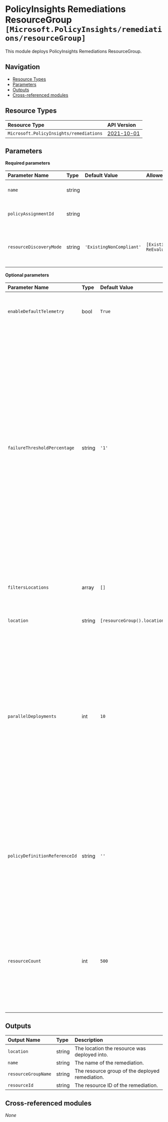 # PolicyInsights Remediations ResourceGroup `[Microsoft.PolicyInsights/remediations/resourceGroup]`

This module deploys PolicyInsights Remediations ResourceGroup.

## Navigation

- [Resource Types](#Resource-Types)
- [Parameters](#Parameters)
- [Outputs](#Outputs)
- [Cross-referenced modules](#Cross-referenced-modules)

## Resource Types

| Resource Type | API Version |
| :-- | :-- |
| `Microsoft.PolicyInsights/remediations` | [2021-10-01](https://docs.microsoft.com/en-us/azure/templates/Microsoft.PolicyInsights/2021-10-01/remediations) |

## Parameters

**Required parameters**

| Parameter Name | Type | Default Value | Allowed Values | Description |
| :-- | :-- | :-- | :-- | :-- |
| `name` | string |  |  | Specifies the name of the policy remediation. |
| `policyAssignmentId` | string |  |  | The resource ID of the policy assignment that should be remediated. |
| `resourceDiscoveryMode` | string | `'ExistingNonCompliant'` | `[ExistingNonCompliant, ReEvaluateCompliance]` | The way resources to remediate are discovered. Defaults to ExistingNonCompliant if not specified. |

**Optional parameters**

| Parameter Name | Type | Default Value | Description |
| :-- | :-- | :-- | :-- |
| `enableDefaultTelemetry` | bool | `True` | Enable telemetry via a Globally Unique Identifier (GUID). |
| `failureThresholdPercentage` | string | `'1'` | The remediation failure threshold settings. A number between 0.0 to 1.0 representing the percentage failure threshold. The remediation will fail if the percentage of failed remediation operations (i.e. failed deployments) exceeds this threshold. 0 means that the remediation will stop after the first failure. 1 means that the remediation will not stop even if all deployments fail. |
| `filtersLocations` | array | `[]` | The filters that will be applied to determine which resources to remediate. |
| `location` | string | `[resourceGroup().location]` | Location deployment metadata. |
| `parallelDeployments` | int | `10` | Determines how many resources to remediate at any given time. Can be used to increase or reduce the pace of the remediation. Can be between 1-30. Higher values will cause the remediation to complete more quickly, but increase the risk of throttling. If not provided, the default parallel deployments value is used. |
| `policyDefinitionReferenceId` | string | `''` | The policy definition reference ID of the individual definition that should be remediated. Required when the policy assignment being remediated assigns a policy set definition. |
| `resourceCount` | int | `500` | Determines the max number of resources that can be remediated by the remediation job. Can be between 1-50000. If not provided, the default resource count is used. |


## Outputs

| Output Name | Type | Description |
| :-- | :-- | :-- |
| `location` | string | The location the resource was deployed into. |
| `name` | string | The name of the remediation. |
| `resourceGroupName` | string | The resource group of the deployed remediation. |
| `resourceId` | string | The resource ID of the remediation. |

## Cross-referenced modules

_None_
